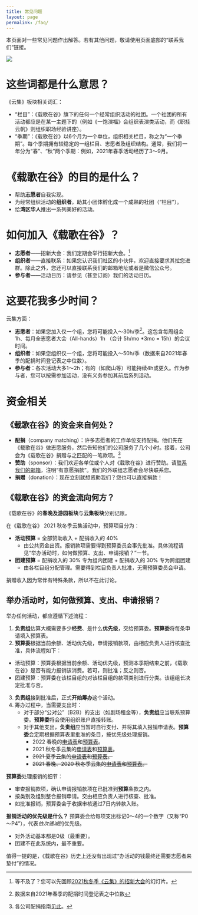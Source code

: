 ```yaml
---
title: 常见问题
layout: page
permalink: /faq/
---
```

本页面对一些常见问题作出解答。若有其他问题，敬请使用页面底部的“联系我们”链接。

![](https://tva1.sinaimg.cn/large/008i3skNgy1gwt84eb0gwj31ys0toac3.jpg)

# 这些词都是什么意思？
《云集》板块相关词汇：
- “栏目”：《载歌在谷》旗下的任何一个经常组织活动的社团。一个社团的所有活动都应是在某一主题下的（例如《一饱演福》会组织表演类活动，而《职挂云帆》则组织职场经验讲座）。
- “季期”：《载歌在谷》以6个月为一个单位，组织相关栏目，称之为“一个季期”。每个季期拥有较稳定的一组栏目、志愿者及组织结构。通常，我们将一年分为“春”、“秋”两个季期：例如，2021年春季活动经历了3～9月。

# 《载歌在谷》的目的是什么？

- 帮助**志愿者**自我实现。
- 为经常组织活动的**组织者**，助其小团体孵化成一个成熟的社团（“栏目”）。
- 给**湾区华人**推出一系列美好的活动。

# 如何加入《载歌在谷》？

- **志愿者**——招新大会：我们定期会举行招新大会。[^3]
- **组织者**——直接联系：如果您认识我们社区的小伙伴，欢迎直接要求其拉您进群。除此之外，您还可以直接联系我们的邮箱地址或者是微信公众号。
- **参与者**——活动日历：请参见（甚至订阅）我们的活动日历。

# 这要花我多少时间？
云集方面：
- **志愿者**：如果您加入仅一个组，您将可能投入～30h/季[^2]。这包含每周组会 1h、每月全志愿者大会（All-hands）1h （合计 5h/mo *3mo = 15h）的会议时间。
- **组织者**：如果您组织仅一个组，您将可能投入～50h/季（数据来自2021年春季的配捐时间登记表之中位数）。
- **参与者**：各次活动大多1～2h；有的（如爬山等）可能持续4h或更久。作为参与者，您可以按需参加活动，没有义务参加其前后系列活动。


# 资金相关

## 《载歌在谷》的资金来自何处？

- **配捐**（company matching）：许多志愿者的工作单位支持配捐。他们先在《载歌在谷》做志愿服务，然后告知他们的公司服务了几个小时。接着，公司会为《载歌在谷》捐赠与之匹配的一笔款项。[^1]
- **赞助**（sponsor）：我们欢迎各单位或个人对《载歌在谷》进行赞助。请[联系我们的邮箱](mailto:contact-us@zgzg.io)，注明“有意愿捐款”。我们的外联组志愿者会尽快联系您。
- **捐赠**（donation）：现在立刻就想资助我们？您也可以直接捐款！

## 《载歌在谷》的资金流向何方？
《载歌在谷》的**春晚及游园板块**与**云集板块**分别记账。

在《载歌在谷》 2021 秋冬季云集活动中，预算项目分为：
- **活动预算** = 全部赞助收入 + 配捐收入的 40%
  - 由公共资金出资。报销款项需要得到预算委员会事先批准。具体流程请见“举办活动时，如何做预算、支出、申请报销？”一节。
- **团建预算** = 配捐收入的 30% 专为组内团建 + 配捐收入的 30% 专为跨组团建
  - 由各栏目组分配管理。需要得到栏目负责人批准，无需预算委员会申请。

捐赠收入因为常伴有特殊条款，所以不在此讨论。

## 举办活动时，如何做预算、支出、申请报销？

举办任何活动，都应遵循下述流程：

1. **负责组**估算大概需要多少**经费**、是什么**优先级**，交给预算委。**预算委**将每条申请填入预算表。
2. **预算委**根据当前余额、活动优先级，申请报销款项，由相应负责人进行核查批准，具体流程如下：
  * 活动预算：预算委根据当前余额、活动优先级，预测本季期结束之前，《载歌在谷》是否有能力报销该消费。若可，则批准；反之则否。
  * 团建预算：预算委在该栏目组的对该栏目组的款项类别进行分类。该组组长决定批准与否。
3. **负责组**接到批准后，正式**开始筹办**这个活动。
4. 筹办过程中，当需要支出时：
   * 对于部分“公对公”（B2B）的支出（如剧场租金等），**负责组**应当联系预算委。**预算委**将会使用组织账户直接转账。
   * 对于其他支出，**负责组**应当暂时自行支付、并将其填入报销申请表。**预算委**会定期根据预算表里批准的条目，按优先级处理报销。
     * 2022 春晚的[申请表](https://zgzg.link/2022-reimbursement-form)和[预算表](https://zgzg.link/2022-budget)。
     * 2021 秋冬季云集的[申请表](https://zgzg.link/2021f-reimbursement-form)和[预算表](https://zgzg.link/2021f-budget)。
     * ~~2021 夏季云集的[申请表](https://zgzg.link/2021s-reimbursement-form)和[预算表](https://zgzg.link/2021s-budget)。~~
     * ~~2021 春晚、2020 秋冬季云集的[申请表](https://zgzg.link/2021-reimbursement-form)和[预算表](https://zgzg.link/2021-budget)。~~

**预算委**处理报销的细节：
- 审查报销款项，确认申请报销款项在已批准到**预算**条款之内。
- 按类别及组别整合报销申请。交由相应负责人进行核查、批准。
- 如批准报销，预算委会于收据审核通过7日内转款入账。

**报销活动的优先级是什么？** 预算委会给每项支出标记0～4的一个数字（又称“P0～P4”），代表*依次递减*的优先级。

* 对外活动基本都是0级（最重要）。
* 团建不在此系统内，最不重要。

值得一提的是，《载歌在谷》历史上还没有出现过“办活动的钱最终还需要志愿者来垫付”的情况。

[^1]: 各公司配捐指南[见此](https://zgzg.link/log-instruction)。
[^2]: 数据来自2021年春季的配捐时间登记表之中位数
[^3]: 等不及了？您可以先回顾[2021秋冬季《云集》的招新大会](https://zgzg.link/2021f-allhands)的幻灯片。

